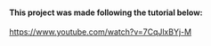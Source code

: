#### This project was made following the tutorial below:
https://www.youtube.com/watch?v=7CqJlxBYj-M
